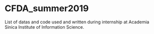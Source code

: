 # CFDA_summer2019
List of datas and code used and written during internship at Academia Sinica Institute of Information Science.

